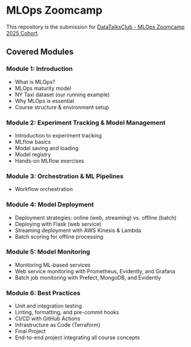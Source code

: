 # MLOps Zoomcamp

This repository is the submission for [DataTalksClub - MLOps Zoomcamp 2025 Cohort](https://github.com/DataTalksClub/mlops-zoomcamp/tree/main).

## Covered Modules
### Module 1: Introduction
- What is MLOps?
- MLOps maturity model
- NY Taxi dataset (our running example)
- Why MLOps is essential
- Course structure & environment setup

### Module 2: Experiment Tracking & Model Management
- Introduction to experiment tracking
- MLflow basics
- Model saving and loading
- Model registry
- Hands-on MLflow exercises

### Module 3: Orchestration & ML Pipelines
- Workflow orchestration

### Module 4: Model Deployment
- Deployment strategies: online (web, streaming) vs. offline (batch)
- Deploying with Flask (web service)
- Streaming deployment with AWS Kinesis & Lambda
- Batch scoring for offline processing

### Module 5: Model Monitoring
- Monitoring ML-based services
- Web service monitoring with Prometheus, Evidently, and Grafana
- Batch job monitoring with Prefect, MongoDB, and Evidently

### Module 6: Best Practices
- Unit and integration testing
- Linting, formatting, and pre-commit hooks
- CI/CD with GitHub Actions
- Infrastructure as Code (Terraform)
- Final Project
- End-to-end project integrating all course concepts